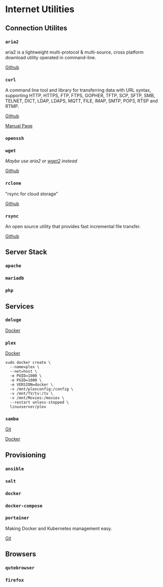 # Internet Utilities

## Connection Utilites

### `aria2`
aria2 is a lightweight multi-protocol & multi-source, cross platform download utility operated in command-line. 

[Github](https://github.com/aria2/aria2)

### `curl`
A command line tool and library for transferring data with URL syntax, supporting HTTP, HTTPS, FTP, FTPS, GOPHER, TFTP, SCP, SFTP, SMB, TELNET, DICT, LDAP, LDAPS, MQTT, FILE, IMAP, SMTP, POP3, RTSP and RTMP.

[Github](https://github.com/curl/curl)

[Manual Page](https://curl.haxx.se/docs/manual.html)

### `openssh`

### `wget`
_Maybe use aria2 or [wget2](https://github.com/rockdaboot/wget2) instead_

[Github](https://github.com/mirror/wget)

### `rclone`
"rsync for cloud storage" 

[Github](https://github.com/rclone/rclone)

### `rsync`
An open source utility that provides fast incremental file transfer. 

[Github](https://github.com/WayneD/rsync)

## Server Stack
### `apache`
### `mariadb`
### `php`

## Services
### `deluge`

[Docker](https://hub.docker.com/r/linuxserver/deluge)
### `plex`

[Docker](https://hub.docker.com/r/linuxserver/plex)

```
sudo docker create \
  --name=plex \
  --net=host \
  -e PUID=1000 \
  -e PGID=1000 \
  -e VERSION=docker \
  -v /mnt/plexconfig:/config \
  -v /mnt/TV/tv:/tv \
  -v /mnt/Movies:/movies \
  --restart unless-stopped \
  linuxserver/plex
  ```
### `samba`
[Git](https://gitlab.com/samba-team/samba)

[Docker](https://github.com/dperson/samba)


## Provisioning
### `ansible`
### `salt`
### `docker`
### `docker-compose`
### `portainer`
Making Docker and Kubernetes management easy. 

[Git](https://github.com/portainer/portainer)

## Browsers
### `qutebrowser`
### `firefox`
